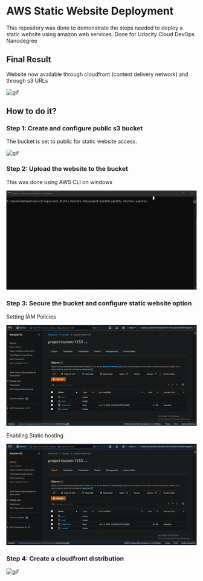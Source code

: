 # AWS Static Website Deployment

This repository was done to demonstrate the steps needed to deploy a static website using amazon web services. Done for Udacity Cloud DevOps Nanodegree

## Final Result

Website now available through cloudfront (content delivery network) and through s3 URLs

![gif](/screenshots/website_final_result.gif)

## How to do it?

### Step 1: Create and configure public s3 bucket

The bucket is set to public for static website access.

![gif](/screenshots/create_public_s3_bucket.gif)

### Step 2: Upload the website to the bucket

This was done using AWS CLI on windows

![gif](/screenshots/uploading_files_to_bucket.gif)

### Step 3: Secure the bucket and configure static website option

Setting IAM Policies

![gif](/screenshots/securing_bucket_iam.gif)

Enabling Static hosting

![gif](/screenshots/configuring_static_hosting_bucket.gif)

### Step 4: Create a cloudfront distribution

![gif](/screenshots/creating_cloudfront_cdn.gif)